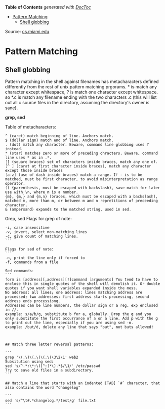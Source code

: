 <!-- START doctoc generated TOC please keep comment here to allow auto update -->
<!-- DON'T EDIT THIS SECTION, INSTEAD RE-RUN doctoc TO UPDATE -->
**Table of Contents**  *generated with [DocToc](https://github.com/thlorenz/doctoc)*

- [Pattern Matching](#pattern-matching)
  - [Shell globbing](#shell-globbing)

<!-- END doctoc generated TOC please keep comment here to allow auto update -->

Source: [cs.miami.edu](http://www.cs.miami.edu/home/burt/learning/Csc322.052/notes/pattern-matching.html)

# Pattern Matching

## Shell globbing

Pattern matching in the shell against filenames has metacharacters defined differently from the rest of unix pattern matching prgorams. * is match any character except whitespace, ? is match one character except whitespace. so *.c is match any filename ending with the two characters .c (this will list out all c source files in the directory, assuming the directory's owner is sane).

**grep, sed**

Table of metacharacters:

```
^ (caret) match beginning of line. Anchors match.
$ (dollar sign) match end of line. Anchors match.
. (dot) match any character. Beware, command line globbing uses ? instead.
* (star) matches zero or more of preceding chracters. Beware, command line uses * as in .*.
[] (square braces) set of characters inside braces, match any one of.
[^ ] (carat at first character inside braces), match any character except those inside braces
[a-z] (use of dash inside braces) match a range. If - is to be matched, must be first character, to avoid misinterpretation as range operator.
() {parenthesis, must be escaped with backslash), save match for later use with \n, where n is a number.
{m}, {m,} and {m,n} (braces, which must be escaped with a backslash), matched m, more than m, or between m and n repretitions of preceeding character.
& (ampersand) expands to the matched string, used in sed.
```

Grep, sed Flags for grep of note:
````
-i, case insensitive
-v, invert, select non-matching lines
-c, give count of matching lines.
```

Flags for sed of note:
```
-n, print the line only if forced to
-f, commands from a file

Sed commands:
```
form is [address][,address][!]command [arguments] You tend to have to enclose this in single quotes of the shell will demolish it. Or double quotes if you want shell variables expanded inside the mess.
No address: all lines; one address: lines matching address are processed; two addresses: first address starts processing, second address ends processiong.
Addresses can be line numbers, the dollar sign or a reg. exp enclosed in //.
example: s/a/b/g, substitute b for a, globally. Drop the g and you only substitute the first occurrance of a on a line. Add p with the g to print out the line, especially if you are using sed -n.
example: /but/d, delete any line that says "but", not buts allowed!



## Match three letter reversal patterns:

```
grep '\(.\)\(.\)\(.\)\3\2\1' web2
Subsitution using sed:
sed 's/^.*:\*:\([^:]*\).*$/\1/' /etc/passwd
Try to save old files in a subdirectory.
```

## Match a line that starts with an indented [TAB] `#` character, that also contains the word "changelog"

```
sed 's/^\t#.*changelog.*/test/g' file.txt
```

